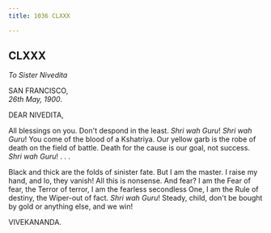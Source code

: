 ```yaml
---
title: 1036 CLXXX

---
```

  

  


## CLXXX

*To Sister Nivedita*

SAN FRANCISCO,  
*26th May, 1900*.

DEAR NIVEDITA,

All blessings on you. Don't despond in the least. *Shri wah Guru*! *Shri
wah Guru*! You come of the blood of a Kshatriya. Our yellow garb is the
robe of death on the field of battle. Death for the cause is our goal,
not success. *Shri wah Guru*! . . .

Black and thick are the folds of sinister fate. But I am the master. I
raise my hand, and lo, they vanish! All this is nonsense. And fear? I am
the Fear of fear, the Terror of terror, I am the fearless secondless
One, I am the Rule of destiny, the Wiper-out of fact. *Shri wah Guru*!
Steady, child, don't be bought by gold or anything else, and we win!

VIVEKANANDA.